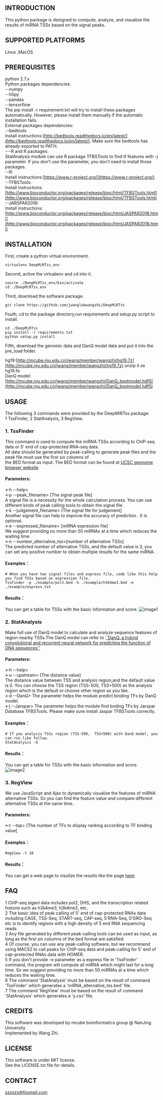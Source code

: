 ## INTRODUCTION
This python package is designed to compute, analyze, and visualize the results of miRNA TSSs based on the signal peaks.
## SUPPORTED PLATFORMS
Linux ,MacOS
## PREREQUISITES
python 2.7.x  
Python packages dependencies:  
--numpy  
--h5py  
--pandas  
--tensorflow  
The pip install -r requirement.txt will try to install these packages automatically. However, please install them manually if the automatic installation fails.  
External packages dependencies:  
--bedtools  
Install instructions:[http://bedtools.readthedocs.io/en/latest/](http://bedtools.readthedocs.io/en/latest/). Make sure the bedtools has already exported to PATH.   
---R and R packages:   
StatAnalysis module can use R package TFBSTools to find tf features with -j parameter. If you don't use the parameter, you don't need to install those packages.   
--R:   
Install instructions:[https://www.r-project.org/](https://www.r-project.org/).  
--TFBSTools:   
Install instructions:[http://www.bioconductor.org/packages/release/bioc/html/TFBSTools.html](http://www.bioconductor.org/packages/release/bioc/html/TFBSTools.html)  
--JARSPAR2018:  
Install instructions:[http://www.bioconductor.org/packages/release/bioc/html/JASPAR2018.html](http://www.bioconductor.org/packages/release/bioc/html/JASPAR2018.html)


## INSTALLATION
First, create a python virtual environment.
```
virtualenv DeepMiRTss_env
```
Second, active the virtualenv and cd into it.
```
source ./DeepMiRTss_env/bin/activate
cd ./DeepMiRTss_env
```
Third, download the software package.  
```
git clone https://github.com/jwanglabwangzhi/DeepMiRTss

```
Fouth, cd to the package directory,run requirements and setup.py script to install.
```
cd ./DeepMiRTss
pip install -r requirements.txt
python setup.py install
```
Fifth, download the genomic data and DanQ model data and put it into the pre_load folder.

hg19:[http://mcube.nju.edu.cn/jwang/member/wangzhi/hg19.7z](http://mcube.nju.edu.cn/jwang/member/wangzhi/hg19.7z) unzip it as hg19.fa  
DanQ model:[http://mcube.nju.edu.cn/jwang/member/wangzhi/DanQ_bestmodel.hdf5](http://mcube.nju.edu.cn/jwang/member/wangzhi/DanQ_bestmodel.hdf5)

## USAGE
The following 3 commands were provided by the DeepMiRTss package:  
1 TssFinder, 2 StatAnalysis, 3 RegView.
### 1. TssFinder  
This command is used to compute the miRNA TSSs according to ChIP-seq data or 5' end of cap-protected RNA-seq data.  
All data should be generated by peak-calling to generate peak files and the peak file must use the first six columns of  
the BED format as input. The BED format can be found at [UCSC geonome browser website](http://genome.ucsc.edu/FAQ/FAQformat#format1)
#### Parameters:  
<-h --help>  
<-p --peak_filename> [The signal  peak file]    
A signal file is a necessity for the whole calculation process. You can use different kinds of  peak calling tools to obtain the signal file.  
<-k --judgement_filename> [The signal file for judgement]  
Another signal file can help to improve the accuracy of prediction . It is optional.  
<-e --expressed_filename> [miRNA expression file]  
We suggest providing no more than 50 miRNAs at a time which reduces the waiting time.  
<-n --number_alternative_tss>[number of alternative TSSs]    
The predicted number of alternative TSSs, and the default value is 3, you can set any positive number to obtain multiple results for the same miRNA.
#### Examples：
```
# When you have two signal files and express file, code like this help you find TSSs based on expression file.
TssFinder -p ./example/pol2.bed -k ./example/h3k4me3.bed -e ./example/express.txt
```
#### Results：
You can get a table for TSSs with the basic information and score.
![image1](https://raw.githubusercontent.com/jwanglabwangzhi/DeepMiRTss/master/file_for_readme/im1.png)
### 2. StatAnalysis  
Make full use of DanQ model to calculate and analyze sequence features of region nearby TSSs.The DanQ model can refer to [``DanQ: a hybrid convolutional and recurrent neural network for predicting the function of DNA sequences''](https://academic.oup.com/nar/article-lookup/doi/10.1093/nar/gkw226)
#### Parameters:  
<-h --help>  
<-u --upstream> [The distance value]  
The distance value between TSS and analysis region,and the default value is 0. You can choose the TSS region (TSS-500, TSS+500) as the analysis region which is the default or choose other region as you like.  
<-d --DanQ> The parameter helps the module predict binding TFs by DanQ model.  
<-j --Jarspar> The parameter helps the module find bnding TFs by Jarspar Database TFBSTools. Please make sure install Jaspar TFBSTools correctly.  
#### Examples：
```
# If you analysis TSSs region (TSS-500,  TSS+500) with DanQ model, you can run like follow.
StatAnalysis -d
```
#### Results：
You can get a table for TSSs with the basic information and score.
![image2](https://raw.githubusercontent.com/jwanglabwangzhi/DeepMiRTss/master/file_for_readme/im2.png)
### 3. RegView  
We use JavaScript and Ajax to dynamically visualize the features of miRNA alternative TSSs. So you can find the feature value and compare different alternative TSSs at the same time.  
#### Parameters:
<-t --top> [The number of TFs to display ranking according to TF binding value]
#### Examples：
```
RegView -t 10
```
#### Results：
You can get a web page to visulize the results like the page [here](http://mcube.nju.edu.cn/jwang/lab/soft/deepmirtss_example/visulization.html).

## FAQ  
1 ChIP-seq siganl data includes pol2, DHS, and the transcription related histone such as h3k4me3, h3k4me2, etc.  
2 The basic idea of peak calling of 5' end of cap-protected RNAs data including CAGE, TSS-Seq, START-seq, CAP-seq, 5'RNA-Seq, 5'GRO-Seq etc is to identify regions with a high density of 5 end RNA sequencing reads.  
3 Any file generated by different peak-calling tools can be used as input, as long as the first six columns of the bed format are satisfied.  
4 Of course, you can use any peak-calling software, but we recommend using MACS2 to call peaks for ChIP-seq data and peak-calling for 5' end of cap-protected RNAs data with HOMER.  
5 If you don't provide -e parameter as a express file in 'TssFinder' command, the program will compute all miRNA which might last for a long time. So we suggest providing no more than 50 miRNAs at a time which reduces the waiting time.  
6 The command 'StatAnalysis' must be based on the result of command 'TssFinder' which generates a 'miRNA_alternative_tss.bed' file.  
7 The command 'RegView' must be based on the result of command 'StatAnalysis' which generates a 'y.csv' file.  


## CREDITS
This software was developed by mcube bioinformatics group @ NanJing University  
Implemented by Wang Zhi.
## LICENSE
This software is under MIT license.  
See the LICENSE.txt file for details.  
## CONTACT
szxszx@foxmail.com

















